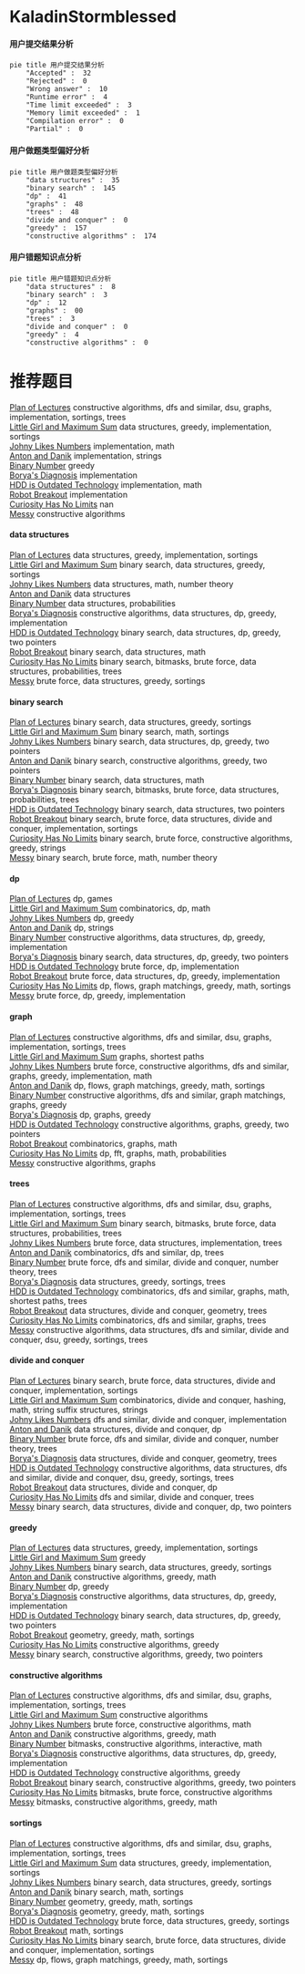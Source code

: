 # KaladinStormblessed
<!-- tabs:start -->
#### **用户提交结果分析**

```mermaid
pie title 用户提交结果分析
    "Accepted" :  32
    "Rejected" :  0
    "Wrong answer" :  10
    "Runtime error" :  4
    "Time limit exceeded" :  3
    "Memory limit exceeded" :  1
    "Compilation error" :  0
    "Partial" :  0
```
#### **用户做题类型偏好分析**

```mermaid
pie title 用户做题类型偏好分析
    "data structures" :  35
    "binary search" :  145
    "dp" :  41
    "graphs" :  48
    "trees" :  48
    "divide and conquer" :  0
    "greedy" :  157
    "constructive algorithms" :  174
```
#### **用户错题知识点分析**

```mermaid
pie title 用户错题知识点分析
    "data structures" :  8
    "binary search" :  3
    "dp" :  12
    "graphs" :  00
    "trees" :  3
    "divide and conquer" :  0
    "greedy" :  4
    "constructive algorithms" :  0
```
<!-- tabs:end -->
# 推荐题目
[Plan of Lectures](http://codeforces.com/problemset/problem/1463/E)		constructive algorithms,
                        dfs and similar,
                        dsu,
                        graphs,
                        implementation,
                        sortings,
                        trees		  
[Little Girl and Maximum Sum](http://codeforces.com/problemset/problem/276/C)		data structures,
                        greedy,
                        implementation,
                        sortings		  
[Johny Likes Numbers](http://codeforces.com/problemset/problem/678/A)		implementation,
                        math		  
[Anton and Danik](http://codeforces.com/problemset/problem/734/A)		implementation,
                        strings		  
[Binary Number](http://codeforces.com/problemset/problem/92/B)		greedy		  
[Borya's Diagnosis](http://codeforces.com/problemset/problem/879/A)		implementation		  
[HDD is Outdated Technology](http://codeforces.com/problemset/problem/612/B)		implementation,
                        math		  
[Robot Breakout](http://codeforces.com/problemset/problem/1196/C)		implementation		  
[Curiosity Has No Limits](http://codeforces.com/problemset/problem/1031/B)		nan		  
[Messy](https://codeforces.com/contest/1262/problem/C)		constructive algorithms		  
<!-- tabs:start -->
#### **data structures**
[Plan of Lectures](http://codeforces.com/problemset/problem/276/C)		data structures,
                        greedy,
                        implementation,
                        sortings		  
[Little Girl and Maximum Sum](http://codeforces.com/problemset/problem/567/D)		binary search,
                        data structures,
                        greedy,
                        sortings		  
[Johny Likes Numbers](https://codeforces.com/contest/1350/problem/C)		data structures,
                        math,
                        number theory		  
[Anton and Danik](http://codeforces.com/problemset/problem/19/D)		data structures		  
[Binary Number](http://codeforces.com/problemset/problem/896/C)		data structures,
                        probabilities		  
[Borya's Diagnosis](https://codeforces.com/contest/1480/problem/D1)		constructive algorithms,
                        data structures,
                        dp,
                        greedy,
                        implementation		  
[HDD is Outdated Technology](http://codeforces.com/problemset/problem/1492/C)		binary search,
                        data structures,
                        dp,
                        greedy,
                        two pointers		  
[Robot Breakout](http://codeforces.com/problemset/problem/1490/G)		binary search,
                        data structures,
                        math		  
[Curiosity Has No Limits](http://codeforces.com/problemset/problem/1479/D)		binary search,
                        bitmasks,
                        brute force,
                        data structures,
                        probabilities,
                        trees		  
[Messy](http://codeforces.com/problemset/problem/1497/A)		brute force,
                        data structures,
                        greedy,
                        sortings		  
#### **binary search**
[Plan of Lectures](http://codeforces.com/problemset/problem/567/D)		binary search,
                        data structures,
                        greedy,
                        sortings		  
[Little Girl and Maximum Sum](http://codeforces.com/problemset/problem/348/A)		binary search,
                        math,
                        sortings		  
[Johny Likes Numbers](http://codeforces.com/problemset/problem/1492/C)		binary search,
                        data structures,
                        dp,
                        greedy,
                        two pointers		  
[Anton and Danik](http://codeforces.com/problemset/problem/1463/D)		binary search,
                        constructive algorithms,
                        greedy,
                        two pointers		  
[Binary Number](http://codeforces.com/problemset/problem/1490/G)		binary search,
                        data structures,
                        math		  
[Borya's Diagnosis](http://codeforces.com/problemset/problem/1479/D)		binary search,
                        bitmasks,
                        brute force,
                        data structures,
                        probabilities,
                        trees		  
[HDD is Outdated Technology](http://codeforces.com/problemset/problem/1436/E)		binary search,
                        data structures,
                        two pointers		  
[Robot Breakout](http://codeforces.com/problemset/problem/1461/D)		binary search,
                        brute force,
                        data structures,
                        divide and conquer,
                        implementation,
                        sortings		  
[Curiosity Has No Limits](http://codeforces.com/problemset/problem/1493/C)		binary search,
                        brute force,
                        constructive algorithms,
                        greedy,
                        strings		  
[Messy](http://codeforces.com/problemset/problem/1487/D)		binary search,
                        brute force,
                        math,
                        number theory		  
#### **dp**
[Plan of Lectures](http://codeforces.com/problemset/problem/838/C)		dp,
                        games		  
[Little Girl and Maximum Sum](http://codeforces.com/problemset/problem/1422/C)		combinatorics,
                        dp,
                        math		  
[Johny Likes Numbers](http://codeforces.com/problemset/problem/1428/G1)		dp,
                        greedy		  
[Anton and Danik](http://codeforces.com/problemset/problem/1303/E)		dp,
                        strings		  
[Binary Number](https://codeforces.com/contest/1480/problem/D1)		constructive algorithms,
                        data structures,
                        dp,
                        greedy,
                        implementation		  
[Borya's Diagnosis](http://codeforces.com/problemset/problem/1492/C)		binary search,
                        data structures,
                        dp,
                        greedy,
                        two pointers		  
[HDD is Outdated Technology](https://codeforces.com/contest/1457/problem/C)		brute force,
                        dp,
                        implementation		  
[Robot Breakout](http://codeforces.com/problemset/problem/1491/C)		brute force,
                        data structures,
                        dp,
                        greedy,
                        implementation		  
[Curiosity Has No Limits](http://codeforces.com/problemset/problem/1437/C)		dp,
                        flows,
                        graph matchings,
                        greedy,
                        math,
                        sortings		  
[Messy](http://codeforces.com/problemset/problem/1499/B)		brute force,
                        dp,
                        greedy,
                        implementation		  
#### **graph**
[Plan of Lectures](http://codeforces.com/problemset/problem/1463/E)		constructive algorithms,
                        dfs and similar,
                        dsu,
                        graphs,
                        implementation,
                        sortings,
                        trees		  
[Little Girl and Maximum Sum](http://codeforces.com/problemset/problem/1063/B)		graphs,
                        shortest paths		  
[Johny Likes Numbers](http://codeforces.com/problemset/problem/1487/C)		brute force,
                        constructive algorithms,
                        dfs and similar,
                        graphs,
                        greedy,
                        implementation,
                        math		  
[Anton and Danik](http://codeforces.com/problemset/problem/1437/C)		dp,
                        flows,
                        graph matchings,
                        greedy,
                        math,
                        sortings		  
[Binary Number](http://codeforces.com/problemset/problem/1470/D)		constructive algorithms,
                        dfs and similar,
                        graph matchings,
                        graphs,
                        greedy		  
[Borya's Diagnosis](http://codeforces.com/problemset/problem/1476/C)		dp,
                        graphs,
                        greedy		  
[HDD is Outdated Technology](http://codeforces.com/problemset/problem/1304/D)		constructive algorithms,
                        graphs,
                        greedy,
                        two pointers		  
[Robot Breakout](http://codeforces.com/problemset/problem/1475/C)		combinatorics,
                        graphs,
                        math		  
[Curiosity Has No Limits](http://codeforces.com/problemset/problem/553/E)		dp,
                        fft,
                        graphs,
                        math,
                        probabilities		  
[Messy](http://codeforces.com/problemset/problem/1495/C)		constructive algorithms,
                        graphs		  
#### **trees**
[Plan of Lectures](http://codeforces.com/problemset/problem/1463/E)		constructive algorithms,
                        dfs and similar,
                        dsu,
                        graphs,
                        implementation,
                        sortings,
                        trees		  
[Little Girl and Maximum Sum](http://codeforces.com/problemset/problem/1479/D)		binary search,
                        bitmasks,
                        brute force,
                        data structures,
                        probabilities,
                        trees		  
[Johny Likes Numbers](http://codeforces.com/problemset/problem/1511/C)		brute force,
                        data structures,
                        implementation,
                        trees		  
[Anton and Danik](http://codeforces.com/problemset/problem/1499/F)		combinatorics,
                        dfs and similar,
                        dp,
                        trees		  
[Binary Number](http://codeforces.com/problemset/problem/1491/E)		brute force,
                        dfs and similar,
                        divide and conquer,
                        number theory,
                        trees		  
[Borya's Diagnosis](http://codeforces.com/problemset/problem/1466/D)		data structures,
                        greedy,
                        sortings,
                        trees		  
[HDD is Outdated Technology](http://codeforces.com/problemset/problem/1495/D)		combinatorics,
                        dfs and similar,
                        graphs,
                        math,
                        shortest paths,
                        trees		  
[Robot Breakout](http://codeforces.com/problemset/problem/1303/G)		data structures,
                        divide and conquer,
                        geometry,
                        trees		  
[Curiosity Has No Limits](http://codeforces.com/problemset/problem/1454/E)		combinatorics,
                        dfs and similar,
                        graphs,
                        trees		  
[Messy](http://codeforces.com/problemset/problem/1494/D)		constructive algorithms,
                        data structures,
                        dfs and similar,
                        divide and conquer,
                        dsu,
                        greedy,
                        sortings,
                        trees		  
#### **divide and conquer**
[Plan of Lectures](http://codeforces.com/problemset/problem/1461/D)		binary search,
                        brute force,
                        data structures,
                        divide and conquer,
                        implementation,
                        sortings		  
[Little Girl and Maximum Sum](http://codeforces.com/problemset/problem/1466/G)		combinatorics,
                        divide and conquer,
                        hashing,
                        math,
                        string suffix structures,
                        strings		  
[Johny Likes Numbers](http://codeforces.com/problemset/problem/1490/D)		dfs and similar,
                        divide and conquer,
                        implementation		  
[Anton and Danik](https://codeforces.com/contest/1483/problem/C)		data structures,
                        divide and conquer,
                        dp		  
[Binary Number](http://codeforces.com/problemset/problem/1491/E)		brute force,
                        dfs and similar,
                        divide and conquer,
                        number theory,
                        trees		  
[Borya's Diagnosis](http://codeforces.com/problemset/problem/1303/G)		data structures,
                        divide and conquer,
                        geometry,
                        trees		  
[HDD is Outdated Technology](http://codeforces.com/problemset/problem/1494/D)		constructive algorithms,
                        data structures,
                        dfs and similar,
                        divide and conquer,
                        dsu,
                        greedy,
                        sortings,
                        trees		  
[Robot Breakout](http://codeforces.com/problemset/problem/1482/E)		data structures,
                        divide and conquer,
                        dp		  
[Curiosity Has No Limits](http://codeforces.com/problemset/problem/566/C)		dfs and similar,
                        divide and conquer,
                        trees		  
[Messy](http://codeforces.com/problemset/problem/1428/F)		binary search,
                        data structures,
                        divide and conquer,
                        dp,
                        two pointers		  
#### **greedy**
[Plan of Lectures](http://codeforces.com/problemset/problem/276/C)		data structures,
                        greedy,
                        implementation,
                        sortings		  
[Little Girl and Maximum Sum](http://codeforces.com/problemset/problem/92/B)		greedy		  
[Johny Likes Numbers](http://codeforces.com/problemset/problem/567/D)		binary search,
                        data structures,
                        greedy,
                        sortings		  
[Anton and Danik](http://codeforces.com/problemset/problem/1088/C)		constructive algorithms,
                        greedy,
                        math		  
[Binary Number](http://codeforces.com/problemset/problem/1428/G1)		dp,
                        greedy		  
[Borya's Diagnosis](https://codeforces.com/contest/1480/problem/D1)		constructive algorithms,
                        data structures,
                        dp,
                        greedy,
                        implementation		  
[HDD is Outdated Technology](http://codeforces.com/problemset/problem/1492/C)		binary search,
                        data structures,
                        dp,
                        greedy,
                        two pointers		  
[Robot Breakout](https://codeforces.com/contest/1496/problem/C)		geometry,
                        greedy,
                        math,
                        sortings		  
[Curiosity Has No Limits](http://codeforces.com/problemset/problem/1493/A)		constructive algorithms,
                        greedy		  
[Messy](http://codeforces.com/problemset/problem/1463/D)		binary search,
                        constructive algorithms,
                        greedy,
                        two pointers		  
#### **constructive algorithms**
[Plan of Lectures](http://codeforces.com/problemset/problem/1463/E)		constructive algorithms,
                        dfs and similar,
                        dsu,
                        graphs,
                        implementation,
                        sortings,
                        trees		  
[Little Girl and Maximum Sum](https://codeforces.com/contest/1262/problem/C)		constructive algorithms		  
[Johny Likes Numbers](https://codeforces.com/contest/907/problem/D)		brute force,
                        constructive algorithms,
                        math		  
[Anton and Danik](http://codeforces.com/problemset/problem/1088/C)		constructive algorithms,
                        greedy,
                        math		  
[Binary Number](http://codeforces.com/problemset/problem/1392/E)		bitmasks,
                        constructive algorithms,
                        interactive,
                        math		  
[Borya's Diagnosis](https://codeforces.com/contest/1480/problem/D1)		constructive algorithms,
                        data structures,
                        dp,
                        greedy,
                        implementation		  
[HDD is Outdated Technology](http://codeforces.com/problemset/problem/1493/A)		constructive algorithms,
                        greedy		  
[Robot Breakout](http://codeforces.com/problemset/problem/1463/D)		binary search,
                        constructive algorithms,
                        greedy,
                        two pointers		  
[Curiosity Has No Limits](https://codeforces.com/contest/1456/problem/B)		bitmasks,
                        brute force,
                        constructive algorithms		  
[Messy](http://codeforces.com/problemset/problem/1492/D)		bitmasks,
                        constructive algorithms,
                        greedy,
                        math		  
#### **sortings**
[Plan of Lectures](http://codeforces.com/problemset/problem/1463/E)		constructive algorithms,
                        dfs and similar,
                        dsu,
                        graphs,
                        implementation,
                        sortings,
                        trees		  
[Little Girl and Maximum Sum](http://codeforces.com/problemset/problem/276/C)		data structures,
                        greedy,
                        implementation,
                        sortings		  
[Johny Likes Numbers](http://codeforces.com/problemset/problem/567/D)		binary search,
                        data structures,
                        greedy,
                        sortings		  
[Anton and Danik](http://codeforces.com/problemset/problem/348/A)		binary search,
                        math,
                        sortings		  
[Binary Number](https://codeforces.com/contest/1496/problem/C)		geometry,
                        greedy,
                        math,
                        sortings		  
[Borya's Diagnosis](http://codeforces.com/problemset/problem/1495/A)		geometry,
                        greedy,
                        math,
                        sortings		  
[HDD is Outdated Technology](http://codeforces.com/problemset/problem/1497/A)		brute force,
                        data structures,
                        greedy,
                        sortings		  
[Robot Breakout](http://codeforces.com/problemset/problem/1427/A)		math,
                        sortings		  
[Curiosity Has No Limits](http://codeforces.com/problemset/problem/1461/D)		binary search,
                        brute force,
                        data structures,
                        divide and conquer,
                        implementation,
                        sortings		  
[Messy](http://codeforces.com/problemset/problem/1437/C)		dp,
                        flows,
                        graph matchings,
                        greedy,
                        math,
                        sortings		  
<!-- tabs:end -->
